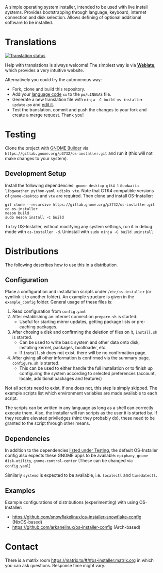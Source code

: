 A simple operating system installer, intended to be used with live install systems.
Provides bootstrapping through language, keyboard, internet connection and disk selection.
Allows defining of optional additional software to be installed.

# Translations
<a href="https://hosted.weblate.org/engage/os-installer/">
<img src="https://hosted.weblate.org/widgets/os-installer/-/os-installer/multi-auto.svg" alt="Translation status" />
</a>

Help with translations is always welcome! The simplest way is via [__Weblate__](https://hosted.weblate.org/projects/os-installer/), which provides a very intuitive website.

Alternatively you could try the autonomous way:
* Fork, clone and build this repository.
* Add your [language code](https://en.wikipedia.org/wiki/List_of_ISO_639-1_codes) `xx` to the `po/LINGUAS` file.
* Generate a new translation file with `ninja -C build os-installer-update-po` and [edit it](https://gitlab.gnome.org/GNOME/gtranslator/).
* Test the translation, commit and push the changes to your fork and create a merge request. Thank you!

# Testing
Clone the project with [GNOME Builder](https://gitlab.gnome.org/GNOME/gnome-builder) via `https://gitlab.gnome.org/p3732/os-installer.git` and run it (this will not make changes to your system).

## Development Setup
Install the following dependencies: `gnome-desktop gtk4 libadwaita libgweather python-yaml udisks vte`.
Note that GTK4 compatible versions of `gnome-desktop` and `vte` are required.
Then clone and install OS-Installer:

```
git clone --recursive https://gitlab.gnome.org/p3732/os-installer.git
cd os-installer
meson build
sudo meson install -C build
```

To try OS-Installer, without modifying any system settings, run it in debug mode with
`os-installer -d`.
Uninstall with `sudo ninja -C build uninstall `

# Distributions
The following describes how to use this in a distribution.

## Configuration
Place a configuration and installation scripts under `/etc/os-installer` (or symlink it to another folder).
An example structure is given in the `example_config` folder.
General usage of these files is:
1) Read configuration from `config.yaml`
1) After establishing an internet connection `prepare.sh` is started.
    * Useful for starting mirror updates, getting package lists or pre-caching packages.
1) After chosing a disk and confirming the deletion of files on it, `install.sh` is started.
    * Can be used to write basic system and other data onto disk, installing kernel, packages, bootloader, etc.
    * If `install.sh` does not exist, there will be no confirmation page.
1) After giving all other information is confirmed via the summary page, `configure.sh` is started.
    * This can be used to either handle the full installation or to finish up configuring the system according to selected preferences (account, locale, additional packages and features)

Not all scripts need to exist, if one does not, this step is simply skipped.
The example scripts list which environment variables are made available to each script.

The scripts can be written in any language as long as a shell can correctly execute them.
Also, the installer will run scripts as the user it is started by.
If they require elevated priviledges (hint: they probably do),
these need to be granted to the script through other means.

## Dependencies
In addition to the dependencies [listed under Testing](#manually),
the default OS-Installer config also expects these GNOME apps to be available:
`epiphany`, `gnome-disk-utility`, `gnome-control-center`
(These can be changed via `config.yaml`)

Similarly `systemd` is expected to be available, i.e. `localectl` and `timedatectl`.

## Examples
Example configurations of distributions (experimenting) with using OS-Installer:
* https://github.com/snowflakelinux/os-installer-snowflake-config (NixOS-based)
* https://github.com/arkanelinux/os-installer-config (Arch-based)

# Contact
There is a matrix room https://matrix.to/#/#os-installer:matrix.org in which you can ask questions.
Response time might vary.
